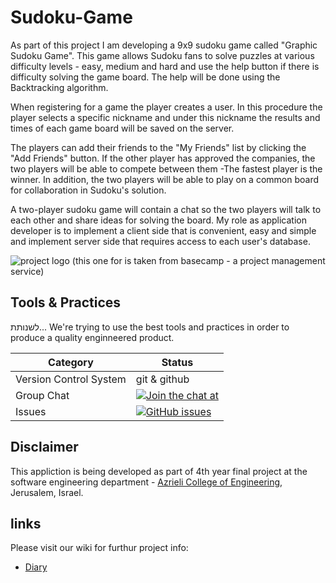 # Sudoku-Game

As part of this project I am developing a 9x9 sudoku game called "Graphic Sudoku Game". This game allows Sudoku fans to solve puzzles at various difficulty levels - easy, medium and hard and use the help button if there is difficulty solving the game board. The help will be done using the Backtracking algorithm.

When registering for a game the player creates a user. In this procedure the player selects a specific nickname and under this nickname the results and times of each game board will be saved on the server.

The players can add their friends to the "My Friends" list by clicking the "Add Friends" button. If the other player has approved the companies, the two players will be able to compete between them -The fastest player is the winner. In addition, the two players will be able to play on a common board for collaboration in Sudoku's solution.

A two-player sudoku game will contain a chat so the two players will talk to each other and share ideas for solving the board.
My role as application developer is to implement a client side that is convenient, easy and simple and implement server side that requires access to each user's database.

![project logo (this one for is taken from basecamp - a project management service)](https://i.imgur.com/0zowoQW.png)


## Tools & Practices
לשנותת...
We're trying to use the best tools and practices in order to produce a quality enginneered product.

|Category|Status|
|---|---|
| Version Control System| git & github |
| Group Chat | [![Join the chat at ](https://badges.gitter.im/jce-il/project-template.svg)](https://gitter.im/jce-il/MI?utm_source=share-link&utm_medium=link&utm_campaign=share-link) |
| Issues | [![GitHub issues](https://img.shields.io/github/issues/jce-il/project-template.svg?style=flat)](https://github.com/esty6u/STORY-OF-LIFE/issues) |




## Disclaimer
This appliction is being developed as part of 4th year final project at the software engineering department - [Azrieli College of Engineering](http://www.jce.ac.il/), Jerusalem, Israel.


## links

Please visit our wiki for furthur project info:

- [Diary](https://github.com/esty6u/STORY-OF-LIFE/wiki/User-Manual)



